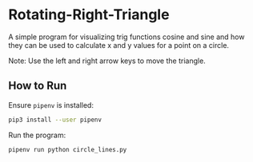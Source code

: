 # Rotating-Right-Triangle

A simple program for visualizing trig functions cosine and sine and how they can be used to calculate x and y values for a point on a circle. 

Note: Use the left and right arrow keys to move the triangle.

## How to Run

Ensure `pipenv` is installed:

```bash
pip3 install --user pipenv
```

Run the program:

```bash
pipenv run python circle_lines.py
```
